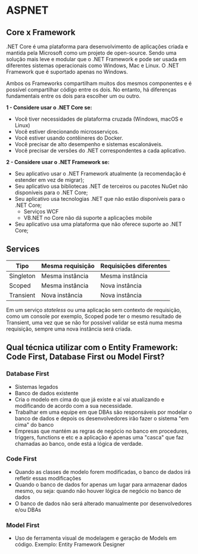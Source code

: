 # ASPNET

## Core x Framework

.NET Core é uma plataforma para desenvolvimento de aplicações criada e mantida pela Microsoft como um projeto de open-source. Sendo uma solução mais leve e modular que o .NET Framework e pode ser usada em diferentes sistemas operacionais como Windows, Mac e Linux. O .NET Framework que é suportado apenas no Windows.

Ambos os Frameworks compartilham muitos dos mesmos componentes e é possível compartilhar código entre os dois. No entanto, há diferenças fundamentais entre os dois para escolher um ou outro.

**1 - Considere usar o .NET Core se:**

- Você tiver necessidades de plataforma cruzada (Windows, macOS e Linux)
- Você estiver direcionando microsserviços.   
- Você estiver usando contêineres do Docker.
- Você precisar de alto desempenho e sistemas escalonáveis.
- Você precisar de versões do .NET correspondentes a cada aplicativo.

**2 - Considere usar o .NET Framework se:**

- Seu aplicativo usar o .NET Framework atualmente (a recomendação é estender em vez de migrar);
- Seu aplicativo usa bibliotecas .NET de terceiros ou pacotes NuGet não disponíveis para o .NET Core;
- Seu aplicativo usa tecnologias .NET que não estão disponíveis para o .NET Core;
  - Serviços WCF
  - VB.NET no Core não dá suporte a aplicações mobile
- Seu aplicativo usa uma plataforma que não oferece suporte ao .NET Core;

## Services

<table>
  <thead>
    <tr>
      <th>Tipo</th>
      <th>Mesma requisição</th>
      <th>Requisições diferentes</th>
    </tr>
  </thead>
  <tbody>
    <tr>
      <td>Singleton</td>
      <td>Mesma instância</td>
      <td>Mesma instância</td>
    </tr>
    <tr>
      <td>Scoped</td>
      <td>Mesma instância</td>
      <td>Nova instância</td>
    </tr>
    <tr>
      <td>Transient</td>
      <td>Nova instância</td>
      <td>Nova instância</td>
    </tr>
  </tbody>
</table>

Em um serviço *stateless* ou uma aplicação sem contexto de requisição, como um console por exemplo, Scoped pode ter o mesmo resultado de Transient, uma vez que se não for possível validar se está numa mesma requisição, sempre uma nova instância será criada.

## Qual técnica utilizar com o Entity Framework: Code First, Database First ou Model First?

### Database First

- Sistemas legados
- Banco de dados existente
- Cria o modelo em cima do que já existe e aí vai atualizando e modificando de acordo com a sua necessidade.
-  Trabalhar em uma equipe em que DBAs são responsáveis por modelar o banco de dados e depois os desenvolvedores irão fazer o sistema "em cima" do banco
-  Empresas que mantém as regras de negócio no banco em procedures, triggers, functions e etc e a aplicação é apenas uma "casca" que faz chamadas ao banco, onde está a lógica de verdade.

### Code First

- Quando as classes de modelo forem modificadas, o banco de dados irá refletir essas modificações
- Quando o banco de dados for apenas um lugar para armazenar dados mesmo, ou seja: quando não houver lógica de negócio no banco de dados
- O banco de dados não será alterado manualmente por desenvolvedores e/ou DBAs

### Model First

- Uso de ferramenta visual de modelagem e geração de Models em código. Exemplo: Entity Framework Designer
